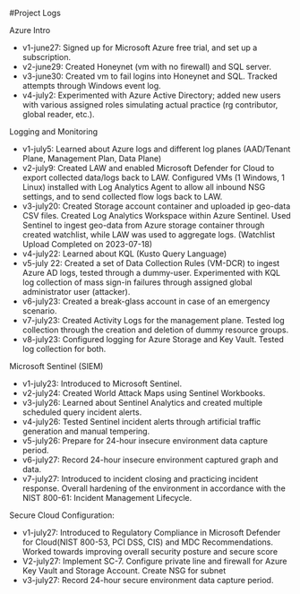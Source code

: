 #Project Logs

Azure Intro
- v1-june27: Signed up for Microsoft Azure free trial, and set up a subscription.
- v2-june29: Created Honeynet (vm with no firewall) and SQL server.
- v3-june30: Created vm to fail logins into Honeynet and SQL. Tracked attempts through Windows event log.
- v4-july2: Experimented with Azure Active Directory; added new users with various assigned roles simulating actual practice (rg contributor, global reader, etc.).

Logging and Monitoring
- v1-july5: Learned about Azure logs and different log planes (AAD/Tenant Plane, Management Plan, Data Plane)
- v2-july9: Created LAW and enabled Microsoft Defender for Cloud to export collected data/logs back to LAW. Configured VMs (1 Windows, 1 Linux) installed with Log Analytics Agent to allow all inbound NSG settings, and to send collected flow logs back to LAW. 
- v3-july20: Created Storage account container and uploaded ip geo-data CSV files. Created Log Analytics Workspace within Azure Sentinel. Used Sentinel to ingest geo-data from Azure storage container through created watchlist, while LAW was used to aggregate logs. (Watchlist Upload Completed on 2023-07-18)
- v4-july22: Learned about KQL (Kusto Query Language) 
- v5-july 22: Created a set of Data Collection Rules (VM-DCR) to ingest Azure AD logs, tested through a dummy-user. Experimented with KQL log collection of mass sign-in failures through assigned global administrator user (attacker).
- v6-july23: Created a break-glass account in case of an emergency scenario.
- v7-july23: Created Activity Logs for the management plane. Tested log collection through the creation and deletion of dummy resource groups.
- v8-july23: Configured logging for Azure Storage and Key Vault. Tested log collection for both.

Microsoft Sentinel (SIEM)
- v1-july23: Introduced to Microsoft Sentinel.
- v2-july24: Created World Attack Maps using Sentinel Workbooks.
- v3-july26: Learned about Sentinel Analytics and created multiple scheduled query incident alerts.
- v4-july26: Tested Sentinel incident alerts through artificial traffic generation and manual tempering.
- v5-july26: Prepare for 24-hour insecure environment data capture period.
- v6-july27: Record 24-hour insecure environment captured graph and data.
- v7-july27: Introduced to incident closing and practicing incident response. Overall hardening of the environment in accordance with the NIST 800-61: Incident Management Lifecycle. 

Secure Cloud Configuration:
- v1-july27: Introduced to Regulatory Compliance in Microsoft Defender for Cloud(NIST 800-53, PCI DSS, CIS) and MDC Recommendations. Worked towards improving overall security posture and secure score
- V2-july27: Implement SC-7. Configure private line and firewall for Azure Key Vault and Storage Account. Create NSG for subnet 
- v3-july27: Record 24-hour secure environment data capture period.
